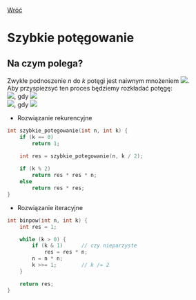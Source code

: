 [Wróć](../../../../../..)

# Szybkie potęgowanie

## Na czym polega?
Zwykłe podnoszenie *n* do *k* potęgi jest naiwnym mnożeniem ![](https://latex.codecogs.com/svg.image?\color%20{black}n^k=n*n*n*%20\ldots%20*%20n). \
Aby przyspiezsyć ten proces będziemy rozkładać potęgę: \
![](https://latex.codecogs.com/svg.image?\color%20{black}n^k%20=%20(n^{k/2})%20*%20(n^{k/2})), gdy ![](https://latex.codecogs.com/svg.image?\color%20{black}k|2) \
![](https://latex.codecogs.com/svg.image?\color%20{black}n^k%20=%20(n^{k/2})%20*%20(n^{k/2})%20*%20n), gdy ![](https://latex.codecogs.com/svg.image?\color%20{black}k+1|2)

* Rozwiązanie rekurencyjne
```c++
int szybkie_potegowanie(int n, int k) {
    if (k == 0)
        return 1;

    int res = szybkie_potegowanie(n, k / 2);
    
    if (k % 2)
        return res * res * n;
    else
        return res * res;
}
```

* Rozwiązanie iteracyjne
```c++
int binpow(int n, int k) {
    int res = 1;

    while (k > 0) {
        if (k & 1)		// czy nieparzyste
            res = res * n;
        n = n * n;
        k >>= 1;		// k /= 2
    }

    return res;
}
```
